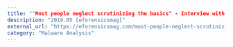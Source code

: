 ```yaml
---
title: ""Most people neglect scrutinizing the basics" - Interview with Divya Lakshmanan, eForensics Instructor"
description: "2019.05 [eforensicsmag]"
external_url: "https://eforensicsmag.com/most-people-neglect-scrutinizing-the-basics-interview-with-divya-lakshmanan-eforensics-instructor/"
category: "Malware Analysis"
---
```

